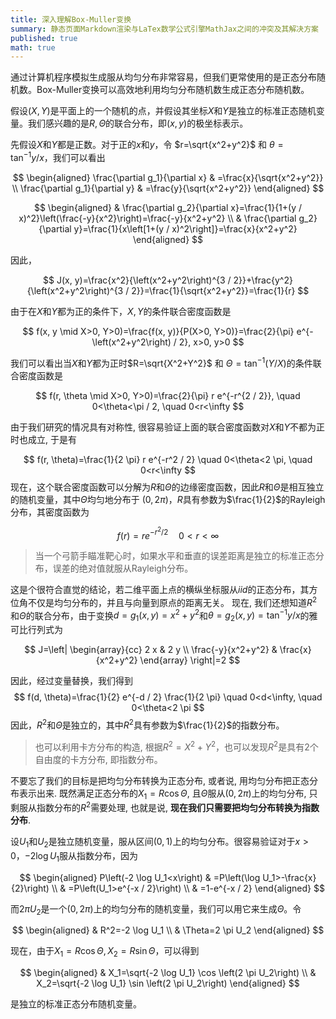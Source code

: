 ```yaml
---
title: 深入理解Box-Muller变换
summary: 静态页面Markdown渲染与LaTex数学公式引擎MathJax之间的冲突及其解决方案
published: true
math: true
---
```



通过计算机程序模拟生成服从均匀分布非常容易，但我们更常使用的是正态分布随机数。Box-Muller变换可以高效地利用均匀分布随机数生成正态分布随机数。

假设$(X,Y)$是平面上的一个随机的点，并假设其坐标$X$和$Y$是独立的标准正态随机变量。我们感兴趣的是$R,\Theta$的联合分布，即$(x,y)$的极坐标表示。

先假设$X$和$Y$都是正数。对于正的$x$和$y$，令 $r=\sqrt{x^2+y^2}$ 和 $\theta=\tan^{-1}y/x$，我们可以看出

$$
 \begin{aligned} \frac{\partial g_1}{\partial x} & =\frac{x}{\sqrt{x^2+y^2}} \\ \frac{\partial g_1}{\partial y} & =\frac{y}{\sqrt{x^2+y^2}} \end{aligned} 
$$

$$ 
\begin{aligned}
 & \frac{\partial g_2}{\partial x}=\frac{1}{1+(y / x)^2}\left(\frac{-y}{x^2}\right)=\frac{-y}{x^2+y^2} \\ & \frac{\partial g_2}{\partial y}=\frac{1}{x\left[1+(y / x)^2\right]}=\frac{x}{x^2+y^2} 
 \end{aligned} 
$$ 

因此， 

$$ 
J(x, y)=\frac{x^2}{\left(x^2+y^2\right)^{3 / 2}}+\frac{y^2}{\left(x^2+y^2\right)^{3 / 2}}=\frac{1}{\sqrt{x^2+y^2}}=\frac{1}{r} 
$$

由于在$X$和$Y$都为正的条件下，$X,Y$的条件联合密度函数是

$$ 
f(x, y \mid X>0, Y>0)=\frac{f(x, y)}{P(X>0, Y>0)}=\frac{2}{\pi} e^{-\left(x^2+y^2\right) / 2}, x>0, y>0 
$$ 

我们可以看出当$X$和$Y$都为正时$R=\sqrt{X^2+Y^2}$ 和 $\Theta=\tan ^{-1}(Y / X)$的条件联合密度函数是

$$
f(r, \theta \mid X>0, Y>0)=\frac{2}{\pi} r e^{-r^{2 / 2}}, \quad 0<\theta<\pi / 2, \quad 0<r<\infty 
$$

由于我们研究的情况具有对称性, 很容易验证上面的联合密度函数对$X$和$Y$不都为正时也成立, 于是有

$$ f(r, \theta)=\frac{1}{2 \pi} r e^{-r^2 / 2} \quad 0<\theta<2 \pi, \quad 0<r<\infty $$
 现在，这个联合密度函数可以分解为$R$和$\Theta$的边缘密度函数，因此$R$和$\Theta$是相互独立的随机变量，其中$\Theta$均匀地分布于 $(0,2 \pi)$，$R$具有参数为$\frac{1}{2}$的Rayleigh分布，其密度函数为 

$$
f(r)=r e^{-r^2 / 2} \quad 0<r<\infty 
$$

> 当一个弓箭手瞄准靶心时，如果水平和垂直的误差距离是独立的标准正态分布，误差的绝对值就服从Rayleigh分布。

这是个很符合直觉的结论，若二维平面上点的横纵坐标服从$iid$的正态分布，其方位角不仅是均匀分布的，并且与向量到原点的距离无关。
现在, 我们还想知道$R^2$和$\Theta$的联合分布，由于变换$d=g_1(x, y)=x^2+y^2$和$\theta=g_2(x, y)=\tan^{-1}y / x$的雅可比行列式为 

$$
J=\left|
\begin{array}{cc} 2 x & 2 y \\
\frac{-y}{x^2+y^2} & \frac{x}{x^2+y^2} \end{array}
\right|=2 
$$

因此，经过变量替换，我们得到 
$$ f(d, \theta)=\frac{1}{2} e^{-d / 2} \frac{1}{2 \pi} \quad 0<d<\infty, \quad 0<\theta<2 \pi $$ 因此，$R^2$和$\Theta$是独立的，其中$R^2$具有参数为$\frac{1}{2}$的指数分布。

> 也可以利用卡方分布的构造, 根据$R^2=X^2+Y^2$，也可以发现$R^2$是具有2个自由度的卡方分布, 即指数分布。

不要忘了我们的目标是把均匀分布转换为正态分布, 或者说, 用均匀分布把正态分布表示出来.
既然满足正态分布的$X_1=R\cos\Theta$, 且$\Theta$服从$(0,2\pi)$上的均匀分布, 只剩服从指数分布的$R^2$需要处理, 也就是说, **现在我们只需要把均匀分布转换为指数分布**. 

设$U_1$和$U_2$是独立随机变量，服从区间$(0,1)$上的均匀分布。很容易验证对于$x>0$，$-2 \log U_1$服从指数分布，因为

$$ 
\begin{aligned} 
P\left(-2 \log U_1<x\right) & =P\left(\log U_1>-\frac{x}{2}\right) \\ & =P\left(U_1>e^{-x / 2}\right) \\ & =1-e^{-x / 2} 
\end{aligned}
$$

而$2\pi U_2$是一个$(0,2\pi)$上的均匀分布的随机变量，我们可以用它来生成$\Theta$。令 

$$
\begin{aligned} & R^2=-2 \log U_1 \\ & \Theta=2 \pi U_2 \end{aligned} 
$$

现在，由于$X_1=R\cos\Theta, X_2=R\sin\Theta$，可以得到 

$$
\begin{aligned} 
& X_1=\sqrt{-2 \log U_1} \cos \left(2 \pi U_2\right) \\ & X_2=\sqrt{-2 \log U_1} \sin \left(2 \pi U_2\right) 
\end{aligned} 
$$ 

是独立的标准正态分布随机变量。